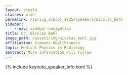 ```yaml
---
layout: single
classes: wide
permalink: /spring_school_2025/speakers/nicolas_behl
sidebar:
    - nav: sidebar-navigation
title: Dr. Nicolas Behl
image_path: /assets/img/nicolas_behl.jpg
affiliation: Siemens Healthineers
topic: Medical Physics in Radiology
abstract: More information will follow
---
```


{% include keynote_speaker_info.html %}